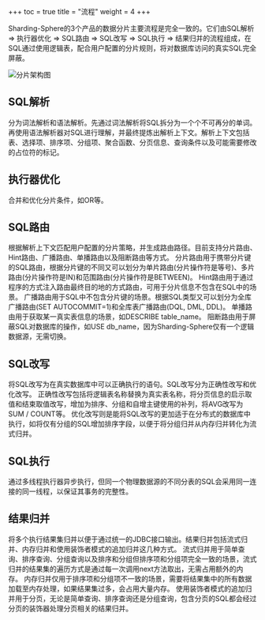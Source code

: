 +++
toc = true
title = "流程"
weight = 4
+++

Sharding-Sphere的3个产品的数据分片主要流程是完全一致的。它们由SQL解析 => 执行器优化 => SQL路由 => SQL改写 => SQL执行 => 结果归并的流程组成，在SQL通过使用逻辑表，配合用户配置的分片规则，将对数据库访问的真实SQL完全屏蔽。

![分片架构图](http://ovfotjrsi.bkt.clouddn.com/sharding_architecture_cn.png)

## SQL解析

分为词法解析和语法解析。先通过词法解析将SQL拆分为一个个不可再分的单词。再使用语法解析器对SQL进行理解，并最终提炼出解析上下文。解析上下文包括表、选择项、排序项、分组项、聚合函数、分页信息、查询条件以及可能需要修改的占位符的标记。

## 执行器优化

合并和优化分片条件，如OR等。

## SQL路由

根据解析上下文匹配用户配置的分片策略，并生成路由路径。目前支持分片路由、Hint路由、广播路由、单播路由以及阻断路由等方式。
分片路由用于携带分片键的SQL路由，根据分片键的不同又可以划分为单片路由(分片操作符是等号)、多片路由(分片操作符是IN)和范围路由(分片操作符是BETWEEN)。
Hint路由用于通过程序的方式注入路由最终目的地的方式路由，可用于分片信息不包含在SQL中的场景。
广播路由用于SQL中不包含分片键的场景。根据SQL类型又可以划分为全库广播路由(SET AUTOCOMMIT=1)和全库表广播路由(DQL, DML, DDL)。
单播路由用于获取某一真实表信息的场景，如DESCRIBE table_name。
阻断路由用于屏蔽SQL对数据库的操作，如USE db_name，因为Sharding-Sphere仅有一个逻辑数据源，无需切换。

## SQL改写

将SQL改写为在真实数据库中可以正确执行的语句。SQL改写分为正确性改写和优化改写。
正确性改写包括将逻辑表名称替换为真实表名称，将分页信息的启示取值和结束取值改写，增加为排序、分组和自增主键使用的补列，将AVG改写为SUM / COUNT等。
优化改写则是能将SQL改写的更加适于在分布式的数据库中执行，如将仅有分组的SQL增加排序字段，以便于将分组归并从内存归并转化为流式归并。

## SQL执行

通过多线程执行器异步执行，但同一个物理数据源的不同分表的SQL会采用同一连接的同一线程，以保证其事务的完整性。

## 结果归并

将多个执行结果集归并以便于通过统一的JDBC接口输出。结果归并包括流式归并、内存归并和使用装饰者模式的追加归并这几种方式。
流式归并用于简单查询、排序查询、分组查询以及排序和分组但排序项和分组项完全一致的场景，流式归并的结果集的遍历方式是通过每一次调用next方法取出，无需占用额外的内存。
内存归并仅用于排序项和分组项不一致的场景，需要将结果集中的所有数据加载至内存处理，如果结果集过多，会占用大量内存。
使用装饰者模式的追加归并用于分页，无论是简单查询、排序查询还是分组查询，包含分页的SQL都会经过分页的装饰器处理分页相关的结果归并。
